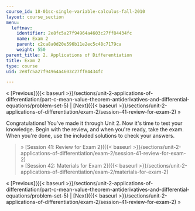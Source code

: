 ```yaml
---
course_id: 18-01sc-single-variable-calculus-fall-2010
layout: course_section
menu:
  leftnav:
    identifier: 2e8fc5a27f94964a4603c27ff84434fc
    name: Exam 2
    parent: c2ca8a0d20e596b11e2ec5c48c7179ca
    weight: 550
parent_title: 2. Applications of Differentiation
title: Exam 2
type: course
uid: 2e8fc5a27f94964a4603c27ff84434fc

---
```


« [Previous]({{< baseurl >}}/sections/unit-2-applications-of-differentiation/part-c-mean-value-theorem-antiderivatives-and-differential-equations/problem-set-5) | [Next]({{< baseurl >}}/sections/unit-2-applications-of-differentiation/exam-2/session-41-review-for-exam-2) »

Congratulations! You've made it through Unit 2. Now it's time to test your knowledge. Begin with the review, and when you're ready, take the exam. When you're done, use the included solutions to check your answers.

> » [Session 41: Review for Exam 2]({{< baseurl >}}/sections/unit-2-applications-of-differentiation/exam-2/session-41-review-for-exam-2)  
> » [Session 42: Materials for Exam 2]({{< baseurl >}}/sections/unit-2-applications-of-differentiation/exam-2/materials-for-exam-2)

« [Previous]({{< baseurl >}}/sections/unit-2-applications-of-differentiation/part-c-mean-value-theorem-antiderivatives-and-differential-equations/problem-set-5) | [Next]({{< baseurl >}}/sections/unit-2-applications-of-differentiation/exam-2/session-41-review-for-exam-2) »